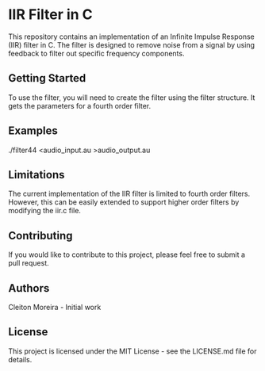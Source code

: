 # IIR Filter in C
This repository contains an implementation of an Infinite Impulse Response (IIR) filter in C. The filter is designed to remove noise from a signal by using feedback to filter out specific frequency components.

## Getting Started
To use the filter, you will need to create the filter using the filter structure. It gets the parameters for a fourth order filter.

## Examples
./filter44 <audio_input.au >audio_output.au

## Limitations
The current implementation of the IIR filter is limited to fourth order filters. However, this can be easily extended to support higher order filters by modifying the iir.c file.

## Contributing
If you would like to contribute to this project, please feel free to submit a pull request.

## Authors
Cleiton Moreira - Initial work
## License
This project is licensed under the MIT License - see the LICENSE.md file for details.

